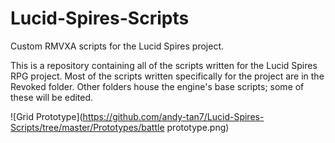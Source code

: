 # Lucid-Spires-Scripts
Custom RMVXA scripts for the Lucid Spires project.

This is a repository containing all of the scripts written for the Lucid Spires RPG project.
  Most of the scripts written specifically for the project are in the Revoked folder.
  Other folders house the engine's base scripts; some of these will be edited.

![Grid Prototype](https://github.com/andy-tan7/Lucid-Spires-Scripts/tree/master/Prototypes/battle prototype.png)
